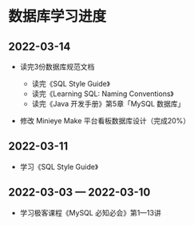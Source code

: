 # 数据库学习进度

## 2022-03-14

- 读完3份数据库规范文档
  - 读完《SQL Style Guide》
  - 读完《Learning SQL: Naming Conventions》
  - 读完《Java 开发手册》第5章「MySQL 数据库」

- 修改 Minieye Make 平台看板数据库设计（完成20%）

## 2022-03-11

- 学习《SQL Style Guide》

## 2022-03-03 — 2022-03-10

- 学习极客课程《MySQL 必知必会》第1—13讲
